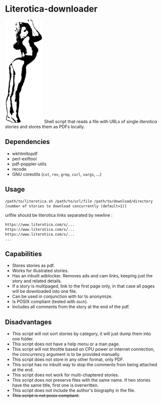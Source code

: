 # Literotica-downloader
![](https://github.com/Literotica-downloader/Literotica-downloader/blob/main/fpgrlimg.png?raw=true)
Shell script that reads a file with URLs of single _literotica_ stories and stores them as PDFs locally.

## Dependencies
+ wkhtmltopdf
+ perl-exiftool
+ pdf-poppler-utils
+ recode
+ GNU coreutils (```cut```, ```rev```, ```grep```, ```curl```, ```xargs```, ...)

## Usage
```
/path/to/literotica.sh /path/to/url/file /path/to/download/directory [number of stories to download concurrently (default=1)]
```
urlfile should be literotica links separated by newline :

```
https://www.literotica.com/s/...
https://www.literotica.com/s/...
https://www.literotica.com/s/...
...
```
## Capabilities
+ Stores stories as pdf.
+ Works for illustrated stories.
+ Has an inbuilt adblocker. Removes ads and cam links, keeping just the story and related details.
+ If a story is multipaged, link to the first page only, in that case all pages will be downloaded into one file.
+ Can be used in conjunction with tor to anonymize.
+ Is POSIX compliant (tested with ```dash```).
+ Includes all comments from the story at the end of the pdf.

## Disadvantages
+ This script will not sort stories by category, it will just dump them into one folder.
+ This script does not have a help menu or a man page.
+ This script will not throttle based on CPU power or internet connection, the concurrency argument is to be provided manually.
+ This script does not store in any other format, only PDF.
+ This script has no inbuilt way to stop the comments from being attached at the end.
+ This script does not work for multi-chaptered stories.
+ This script does not preserve files with the same name. If two stories have the same title, first one is overwritten.
+ This script does not include the author's biography in the file.
+ ~~This script is not posix compliant.~~
